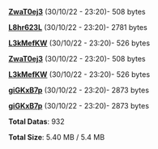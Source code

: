 [**ZwaT0ej3**](/data/ZwaT0ej3.txt) (30/10/22 - 23:20)- 508 bytes

[**L8hr623L**](/data/L8hr623L.txt) (30/10/22 - 23:20)- 2781 bytes

[**L3kMefKW**](/data/L3kMefKW.txt) (30/10/22 - 23:20)- 526 bytes

[**ZwaT0ej3**](/data/ZwaT0ej3.txt) (30/10/22 - 23:20)- 508 bytes

[**L3kMefKW**](/data/L3kMefKW.txt) (30/10/22 - 23:20)- 526 bytes

[**giGKxB7p**](/data/giGKxB7p.txt) (30/10/22 - 23:20)- 2873 bytes

[**giGKxB7p**](/data/giGKxB7p.txt) (30/10/22 - 23:20)- 2873 bytes

**Total Datas**: 932

**Total Size**: 5.40 MB / 5.4 MB